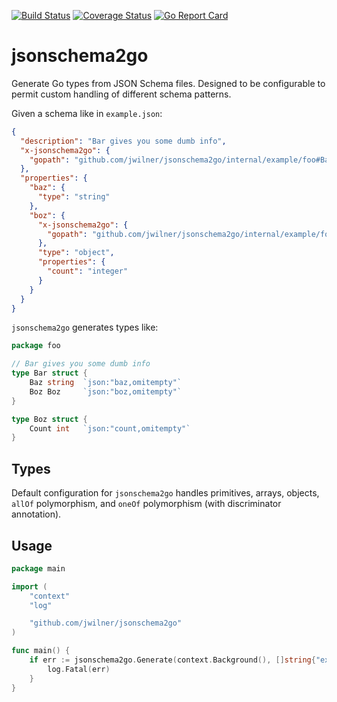 [![Build Status](https://travis-ci.com/jwilner/jsonschema2go.svg?branch=master)](https://travis-ci.com/jwilner/jsonschema2go)
[![Coverage Status](https://coveralls.io/repos/github/jwilner/jsonschema2go/badge.svg?branch=master)](https://coveralls.io/github/jwilner/jsonschema2go?branch=master)
[![Go Report Card](https://goreportcard.com/badge/github.com/jwilner/jsonschema2go)](https://goreportcard.com/report/github.com/jwilner/jsonschema2go)

# jsonschema2go

Generate Go types from JSON Schema files. Designed to be configurable to permit custom handling of different schema patterns.

Given a schema like in `example.json`:
```json
{
  "description": "Bar gives you some dumb info",
  "x-jsonschema2go": {
    "gopath": "github.com/jwilner/jsonschema2go/internal/example/foo#Bar"
  },
  "properties": {
    "baz": {
      "type": "string"
    },
    "boz": {
      "x-jsonschema2go": {
        "gopath": "github.com/jwilner/jsonschema2go/internal/example/foo#Boz"
      },
      "type": "object",
      "properties": {
        "count": "integer"
      }
    }
  }
}
```

`jsonschema2go` generates types like:
```go
package foo

// Bar gives you some dumb info
type Bar struct {
    Baz string  `json:"baz,omitempty"`
    Boz Boz     `json:"boz,omitempty"`
}

type Boz struct {
    Count int   `json:"count,omitempty"`
}
```

## Types

Default configuration for `jsonschema2go` handles primitives, arrays, objects, `allOf` polymorphism, and `oneOf` polymorphism (with discriminator annotation).

## Usage
```go
package main

import (
    "context"
    "log"

    "github.com/jwilner/jsonschema2go"
)

func main() {
    if err := jsonschema2go.Generate(context.Background(), []string{"example.json"}); err != nil {
        log.Fatal(err)
    }
}
```
